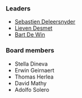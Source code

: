 ### Leaders
* [Sebastien Deleersnyder](mailto:seba@owasp.org)
* [Lieven Desmet](mailto:lieven.desmet@owasp.org)
* [Bart De Win](mailto:bart.dewin@owasp.org)

### Board members
* Stella Dineva
* Erwin Geirnaert
* Thomas Herlea
* David Mathy
* Adolfo Solero